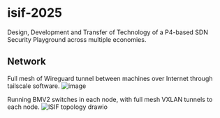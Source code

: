 # isif-2025
Design, Development and Transfer of Technology of a P4-based SDN Security Playground across multiple economies.

## Network

Full mesh of Wireguard tunnel between machines over Internet through tailscale software.
![image](https://github.com/user-attachments/assets/209d7d97-a8df-42ce-8665-f179c8f63551)

Running BMV2 switches in each node, with full mesh VXLAN tunnels to each node.
![ISIF topology drawio](https://github.com/user-attachments/assets/c8f98b78-2623-4f63-8a4a-c25095be908c)
